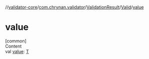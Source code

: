 //[validator-core](../../../../index.md)/[com.chrynan.validator](../../index.md)/[ValidationResult](../index.md)/[Valid](index.md)/[value](value.md)



# value  
[common]  
Content  
val [value](value.md): [T](index.md)  




